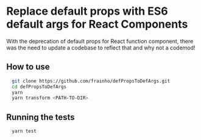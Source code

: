 # Replace default props with ES6 default args for React Components

With the deprecation of default props for React function component, there was the need to update a codebase to reflect that and why not a codemod!

## How to use

```sh
  git clone https://github.com/frainho/defPropsToDefArgs.git
  cd defPropsToDefArgs
  yarn
  yarn transform <PATH-TO-DIR>
```

## Running the tests

```sh
  yarn test
```